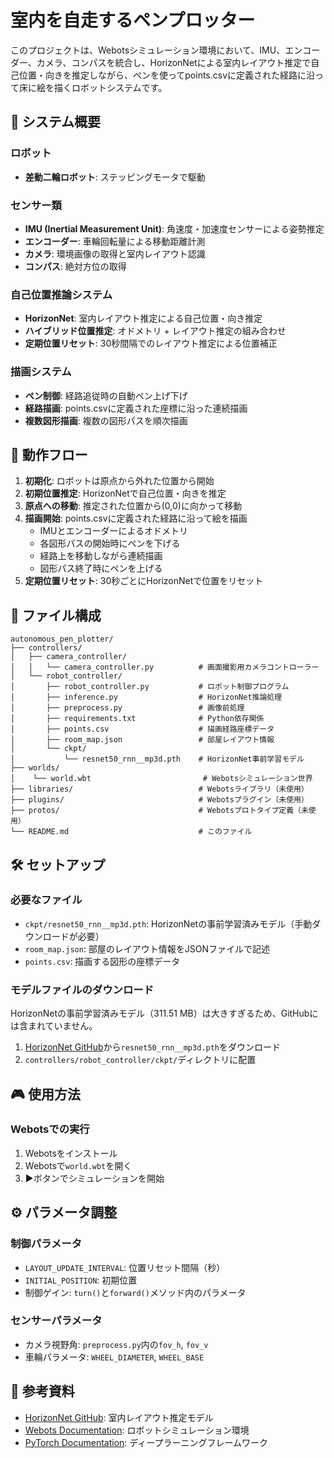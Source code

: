 # 室内を自走するペンプロッター

このプロジェクトは、Webotsシミュレーション環境において、IMU、エンコーダー、カメラ、コンパスを統合し、HorizonNetによる室内レイアウト推定で自己位置・向きを推定しながら、ペンを使ってpoints.csvに定義された経路に沿って床に絵を描くロボットシステムです。

## 🎯 システム概要

### ロボット
- **差動二輪ロボット**: ステッピングモータで駆動

### センサー類
- **IMU (Inertial Measurement Unit)**: 角速度・加速度センサーによる姿勢推定
- **エンコーダー**: 車輪回転量による移動距離計測
- **カメラ**: 環境画像の取得と室内レイアウト認識
- **コンパス**: 絶対方位の取得

### 自己位置推論システム
- **HorizonNet**: 室内レイアウト推定による自己位置・向き推定
- **ハイブリッド位置推定**: オドメトリ + レイアウト推定の組み合わせ
- **定期位置リセット**: 30秒間隔でのレイアウト推定による位置補正

### 描画システム
- **ペン制御**: 経路追従時の自動ペン上げ下げ
- **経路描画**: points.csvに定義された座標に沿った連続描画
- **複数図形描画**: 複数の図形パスを順次描画

## 🚀 動作フロー

1. **初期化**: ロボットは原点から外れた位置から開始
2. **初期位置推定**: HorizonNetで自己位置・向きを推定
3. **原点への移動**: 推定された位置から(0,0)に向かって移動
4. **描画開始**: points.csvに定義された経路に沿って絵を描画
   - IMUとエンコーダーによるオドメトリ
   - 各図形パスの開始時にペンを下げる
   - 経路上を移動しながら連続描画
   - 図形パス終了時にペンを上げる
5. **定期位置リセット**: 30秒ごとにHorizonNetで位置をリセット

## 📁 ファイル構成

```
autonomous_pen_plotter/
├── controllers/
│   ├── camera_controller/
│   │   └── camera_controller.py          # 画面撮影用カメラコントローラー
│   └── robot_controller/
│       ├── robot_controller.py           # ロボット制御プログラム
│       ├── inference.py                  # HorizonNet推論処理
│       ├── preprocess.py                 # 画像前処理
│       ├── requirements.txt              # Python依存関係
│       ├── points.csv                    # 描画経路座標データ
│       ├── room_map.json                 # 部屋レイアウト情報
│       └── ckpt/
│           └── resnet50_rnn__mp3d.pth    # HorizonNet事前学習モデル
├── worlds/
│    └── world.wbt                         # Webotsシミュレーション世界
├── libraries/                            # Webotsライブラリ（未使用）
├── plugins/                              # Webotsプラグイン（未使用）
├── protos/                               # Webotsプロトタイプ定義（未使用）
└── README.md                             # このファイル

```

## 🛠️ セットアップ

### 必要なファイル

- `ckpt/resnet50_rnn__mp3d.pth`: HorizonNetの事前学習済みモデル（手動ダウンロードが必要）
- `room_map.json`: 部屋のレイアウト情報をJSONファイルで記述
- `points.csv`: 描画する図形の座標データ

### モデルファイルのダウンロード

HorizonNetの事前学習済みモデル（311.51 MB）は大きすぎるため、GitHubには含まれていません。

1. [HorizonNet GitHub](https://github.com/sunset1995/HorizonNet)から`resnet50_rnn__mp3d.pth`をダウンロード
2. `controllers/robot_controller/ckpt/`ディレクトリに配置

## 🎮 使用方法

### Webotsでの実行

1. Webotsをインストール
2. Webotsで`world.wbt`を開く
3. ▶︎ボタンでシミュレーションを開始



## ⚙️ パラメータ調整

### 制御パラメータ
- `LAYOUT_UPDATE_INTERVAL`: 位置リセット間隔（秒）
- `INITIAL_POSITION`: 初期位置
- 制御ゲイン: `turn()`と`forward()`メソッド内のパラメータ

### センサーパラメータ
- カメラ視野角: `preprocess.py`内の`fov_h`, `fov_v`
- 車輪パラメータ: `WHEEL_DIAMETER`, `WHEEL_BASE`

## 🔗 参考資料

- [HorizonNet GitHub](https://github.com/sunset1995/HorizonNet): 室内レイアウト推定モデル
- [Webots Documentation](https://cyberbotics.com/doc/): ロボットシミュレーション環境
- [PyTorch Documentation](https://pytorch.org/docs/): ディープラーニングフレームワーク